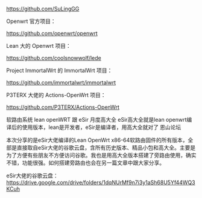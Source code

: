 
https://github.com/SuLingGG

Openwrt 官方项目：

https://github.com/openwrt/openwrt

Lean 大的 Openwrt 项目：

https://github.com/coolsnowwolf/lede

Project ImmortalWrt 的 ImmortalWrt 项目：

https://github.com/immortalwrt/immortalwrt

P3TERX 大佬的 Actions-OpenWrt 项目：

https://github.com/P3TERX/Actions-OpenWrt

软路由系统 lean openWRT 跟 eSir 月度高大全 
eSir高大全就是lean openwrt编译后的使用版本，lean是开发者，eSir是编译者，用高大全就对了
恩山论坛


本次分享的是eSir大佬编译的Lean OpenWrt x86-64软路由固件的所有版本，全部是直接取自eSir大佬的谷歌云盘，含所有历史版本、精品小包和高大全。主要是为了方便有些朋友不方便访问谷歌。我也是用高大全版本搭建了旁路由使用，确实不错，功能很强。如何搭建旁路由也会在另一篇文章中跟大家分享。

eSir大佬的谷歌云盘：https://drive.google.com/drive/folders/1dqNUrMf9n7i3y1aSh68U5Yf44WQ3KCuh
